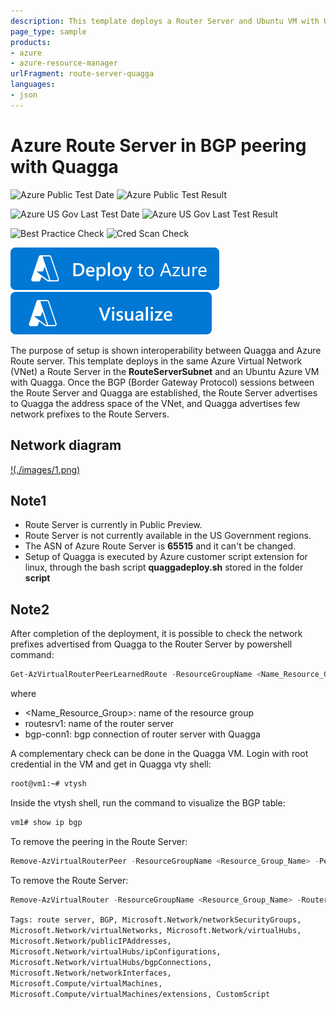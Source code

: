```yaml
---
description: This template deploys a Router Server and Ubuntu VM with Quagga. Two external BGP sessions are established between the Router Server and Quagga. Installation and configuration of Quagga is executed by Azure custom script extension for linux
page_type: sample
products:
- azure
- azure-resource-manager
urlFragment: route-server-quagga
languages:
- json
---
```

# Azure Route Server in BGP peering with Quagga

![Azure Public Test Date](https://azurequickstartsservice.blob.core.windows.net/badges/quickstarts/microsoft.network/route-server-quagga/PublicLastTestDate.svg)
![Azure Public Test Result](https://azurequickstartsservice.blob.core.windows.net/badges/quickstarts/microsoft.network/route-server-quagga/PublicDeployment.svg)

![Azure US Gov Last Test Date](https://azurequickstartsservice.blob.core.windows.net/badges/quickstarts/microsoft.network/route-server-quagga/FairfaxLastTestDate.svg)
![Azure US Gov Last Test Result](https://azurequickstartsservice.blob.core.windows.net/badges/quickstarts/microsoft.network/route-server-quagga/FairfaxDeployment.svg)

![Best Practice Check](https://azurequickstartsservice.blob.core.windows.net/badges/quickstarts/microsoft.network/route-server-quagga/BestPracticeResult.svg)
![Cred Scan Check](https://azurequickstartsservice.blob.core.windows.net/badges/quickstarts/microsoft.network/route-server-quagga/CredScanResult.svg)

[![Deploy To Azure](https://raw.githubusercontent.com/Azure/azure-quickstart-templates/master/1-CONTRIBUTION-GUIDE/images/deploytoazure.svg?sanitize=true)](https://portal.azure.com/#create/Microsoft.Template/uri/https%3A%2F%2Fraw.githubusercontent.com%2FAzure%2Fazure-quickstart-templates%2Fmaster%2Fquickstarts%2Fmicrosoft.network%2Froute-server-quagga%2Fazuredeploy.json)  [![Visualize](https://raw.githubusercontent.com/Azure/azure-quickstart-templates/master/1-CONTRIBUTION-GUIDE/images/visualizebutton.svg?sanitize=true)](http://armviz.io/#/?load=https%3A%2F%2Fraw.githubusercontent.com%2FAzure%2Fazure-quickstart-templates%2Fmaster%2Fquickstarts%2Fmicrosoft.network%2Froute-server-quagga%2Fazuredeploy.json)

The purpose of setup is shown interoperability between Quagga and Azure Route server. This template deploys in the same Azure Virtual Network (VNet) a Route Server in the **RouteServerSubnet** and an Ubuntu Azure VM with Quagga. Once the BGP (Border Gateway Protocol) sessions between the Route Server and Quagga are established, the Route Server advertises to Quagga the address space of the VNet, and Quagga advertises few network prefixes to the Route Servers.

## Network diagram

[!(./images/1.png)](./images/1.png)

## Note1

- Route Server is currently in Public Preview.
- Route Server is not currently available in the US Government regions.
- The ASN of Azure Route Server is **65515** and it can't be changed.
- Setup of Quagga is executed by Azure customer script extension for linux, through the bash script **quaggadeploy.sh** stored in the folder **script**

## Note2

After completion of the deployment, it is possible to check the network prefixes advertised from Quagga to the Router Server by powershell command:

```powershell
Get-AzVirtualRouterPeerLearnedRoute -ResourceGroupName <Name_Resource_Group> -VirtualRouterName routesrv1 -PeerName bgp-conn1 | ft
```

where

- <Name_Resource_Group>: name of the resource group
- routesrv1: name of the router server
- bgp-conn1: bgp connection of router server with Quagga

A complementary check can be done in the Quagga VM. Login with root credential in the VM and get in Quagga vty shell:

```bash
root@vm1:~# vtysh
```

Inside the vtysh shell, run the command to visualize the BGP table:

```bash
vm1# show ip bgp
```

To remove the peering in the Route Server:

```powershell
Remove-AzVirtualRouterPeer -ResourceGroupName <Resource_Group_Name> -PeerName <BGP_Connection_Name> -VirtualRouterName <Route_Server_Name>
```

To remove the Route Server:

```powershell
Remove-AzVirtualRouter -ResourceGroupName <Resource_Group_Name> -RouterName <Route_Server_Name>
```

`Tags: route server, BGP, Microsoft.Network/networkSecurityGroups, Microsoft.Network/virtualNetworks, Microsoft.Network/virtualHubs, Microsoft.Network/publicIPAddresses, Microsoft.Network/virtualHubs/ipConfigurations, Microsoft.Network/virtualHubs/bgpConnections, Microsoft.Network/networkInterfaces, Microsoft.Compute/virtualMachines, Microsoft.Compute/virtualMachines/extensions, CustomScript`
